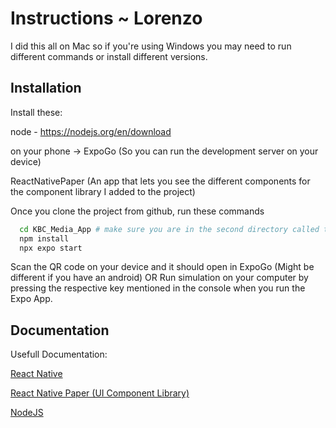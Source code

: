 # Instructions ~ Lorenzo

I did this all on Mac so if you're using Windows you may need to run different commands or install different versions.


## Installation

Install these:

node - https://nodejs.org/en/download

on your phone ->
ExpoGo (So you can run the development server on your device)

ReactNativePaper (An app that lets you see the different components for the component library I added to the project)

Once you clone the project from github, run these commands

```bash
  cd KBC_Media_App # make sure you are in the second directory called this
  npm install
  npx expo start
```

Scan the QR code on your device and it should open in ExpoGo (Might be different if you have an android) 
OR
Run simulation on your computer by pressing the respective key mentioned in the console when you run the Expo App.
    
## Documentation

Usefull Documentation:

[React Native](https://reactnative.dev/)

[React Native Paper (UI Component Library)](https://callstack.github.io/react-native-paper/)

[NodeJS](https://nodejs.org/en)